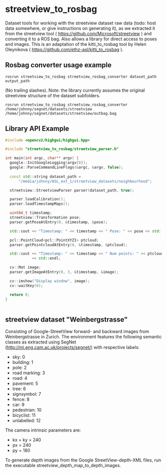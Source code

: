 # streetview_to_rosbag
Dataset tools for working with the streetview dataset raw data (todo: host data somewhere, or give instructions on generating it), as we extracted it from the streetview tool ( https://github.com/Microsoft/streetview ) and converting it to a ROS bag. Also allows a library for direct access to poses and images. This is an adaptation of the kitti_to_rosbag tool by Helen Oleynikova ( https://github.com/ethz-asl/kitti_to_rosbag ).

## Rosbag converter usage example
```
rosrun streetview_to_rosbag streetview_rosbag_converter dataset_path output_path
```
(No trailing slashes). Note: the library currently assumes the original streetview structure of the dataset subfolders.

```
rosrun streetview_to_rosbag streetview_rosbag_converter /home/johnny/segnet/datasets/streetview /home/johnny/segnet/datasets/streetview/outbag.bag
```

## Library API Example
```C++
#include <opencv2/highgui/highgui.hpp>

#include "streetview_to_rosbag/streetview_parser.h"

int main(int argc, char** argv) {
  google::InitGoogleLogging(argv[0]);
  google::ParseCommandLineFlags(&argc, &argv, false);
  
  const std::string dataset_path =
      "/media/johnny/ASL_ext_1/streetview_datasets/neighbourhood";

  streetview::StreetviewParser parser(dataset_path, true);

  parser.loadCalibration();
  parser.loadTimestampMaps();

  uint64_t timestamp;
  streetview::Transformation pose;
  parser.getPoseAtEntry(0, &timestamp, &pose);

  std::cout << "Timestamp: " << timestamp << " Pose: " << pose << std::endl;

  pcl::PointCloud<pcl::PointXYZI> ptcloud;
  parser.getPointcloudAtEntry(0, &timestamp, &ptcloud);

  std::cout << "Timestamp: " << timestamp << " Num points: " << ptcloud.size()
            << std::endl;

  cv::Mat image;
  parser.getImageAtEntry(0, 3, &timestamp, &image);

  cv::imshow("Display window", image);
  cv::waitKey(0);

  return 0;
}
  
```

## streetview dataset "Weinbergstrasse"

Consisting of Google-StreetView forward- and backward images from Weinbergstrasse in Zurich.
The environment features the following semantic classes as extracted using SegNet (http://mi.eng.cam.ac.uk/projects/segnet/) with respective labels:

* sky: 0
* building: 1
* pole: 2
* road marking: 3
* road: 4
* pavement: 5
* tree: 6
* signsymbol: 7
* fence: 8
* car: 9
* pedestrian: 10
* bicyclist: 11
* unlabelled: 12

The camera intrinsic parameters are:
* kx = ky = 240
* px = 240
* py = 180

To generate depth images from the Google StreetView-depth-XML files, run the executable streetview_depth_map_to_depth_images.
